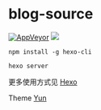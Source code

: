 # blog-source

[![AppVeyor](https://img.shields.io/appveyor/ci/liluoao/blog-source.svg?longCache=true&logo=appveyor)](https://ci.appveyor.com/project/liluoao/blog-source)
[![](https://github.styleci.io/repos/126924538/shield?branch=master)](https://github.styleci.io/repos/126924538)

```npm
npm install -g hexo-cli
```

```
hexo server
```

更多使用方式见 [Hexo](https://hexo.io/zh-cn/docs/)

Theme [Yun](https://yun.yunyoujun.cn/)
